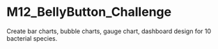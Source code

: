 # M12_BellyButton_Challenge
Create bar charts, bubble charts, gauge chart, dashboard design for 10 bacterial species.
